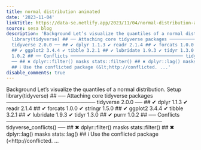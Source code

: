 ```yaml
---
title: normal distribution animated
date: '2023-11-04'
linkTitle: https://data-se.netlify.app/2023/11/04/normal-distribution-animated/
source: sesa blog
description: 'Background Let’s visualize the quantiles of a normal distribution. Setup
  library(tidyverse) ## ── Attaching core tidyverse packages ────────────────────────
  tidyverse 2.0.0 ── ## ✔ dplyr 1.1.3 ✔ readr 2.1.4 ## ✔ forcats 1.0.0 ✔ stringr 1.5.0
  ## ✔ ggplot2 3.4.4 ✔ tibble 3.2.1 ## ✔ lubridate 1.9.3 ✔ tidyr 1.3.0 ## ✔ purrr
  1.0.2 ## ── Conflicts ────────────────────────────────────────── tidyverse_conflicts()
  ── ## ✖ dplyr::filter() masks stats::filter() ## ✖ dplyr::lag() masks stats::lag()
  ## ℹ Use the conflicted package (&lt;http://conflicted. ...'
disable_comments: true
---
```

Background Let’s visualize the quantiles of a normal distribution. Setup library(tidyverse) ## ── Attaching core tidyverse packages ──────────────────────── tidyverse 2.0.0 ── ## ✔ dplyr 1.1.3 ✔ readr 2.1.4 ## ✔ forcats 1.0.0 ✔ stringr 1.5.0 ## ✔ ggplot2 3.4.4 ✔ tibble 3.2.1 ## ✔ lubridate 1.9.3 ✔ tidyr 1.3.0 ## ✔ purrr 1.0.2 ## ── Conflicts ────────────────────────────────────────── tidyverse_conflicts() ── ## ✖ dplyr::filter() masks stats::filter() ## ✖ dplyr::lag() masks stats::lag() ## ℹ Use the conflicted package (&lt;http://conflicted. ...